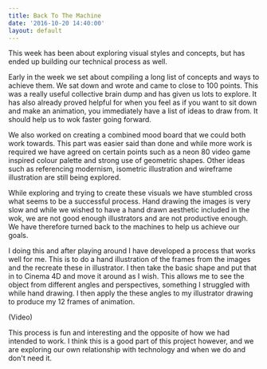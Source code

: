 ```yaml
---
title: Back To The Machine
date: '2016-10-20 14:40:00'
layout: default
---
```

This week has been about exploring visual styles and concepts, but has ended up building our technical process as well.

Early in the week we set about compiling a long list of concepts and ways to achieve them. We sat down and wrote and came to close to 100 points. This was a really useful collective brain dump and has given us lots to explore. It has also already proved helpful for when you feel as if you want to sit down and make an animation, you immediately have a list of ideas to draw from. It should help us to wok faster going forward.

We also worked on creating a combined mood board that we could both work towards. This part was easier said than done and while more work is required we have agreed on certain points such as a neon 80 video game inspired colour palette and strong use of geometric shapes. Other ideas such as referencing modernism, isometric illustration and wireframe illustration are still being explored.

While exploring and trying to create these visuals we have stumbled cross what seems to be a successful process. Hand drawing the images is very slow and while we wished to have a hand drawn aesthetic included in the wok, we are not good enough illustrators and are not productive enough. We have therefore turned back to the machines to help us achieve our goals.

I doing this and after playing around I have developed a process that works well for me. This is to do a hand illustration of the frames from the images and the recreate these in illustrator. I then take the basic shape and put that in to Cinema 4D and move it around as I wish. This allows me to see the object from different angles and perspectives, something I struggled with while hand drawing. I then apply the these angles to my illustrator drawing to produce my 12 frames of animation.

(Video)

This process is fun and interesting and the opposite of how we had intended to work. I think this is a good part of this project however, and we are exploring our own relationship with technology and when we do and don't need it.